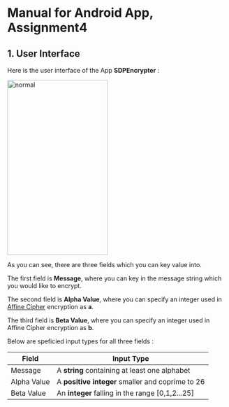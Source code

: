 # Manual for Android App, Assignment4

## 1. User Interface

Here is the user interface of the App **SDPEncrypter** :

<img src="https://i.ibb.co/44jL7NP/normal.png" alt="normal" border="0" width="230" height="400">

 As you can see, there are three fields which you can key value into. 
 
The first field is **Message**, where you can key in the message string which you would like to encrypt.

The second field is **Alpha Value**, where you can specify an integer used in [Affine Cipher](https://en.wikipedia.org/wiki/Affine_cipher) encryption as **a**.

The third field is **Beta Value**, where you can specify an integer used in Affine Cipher encryption as **b**.

Below are speficied input types for all three fields :


| Field | Input Type |
| ----- | ----------- |
| Message | A **string** containing at least one alphabet |
| Alpha Value | A **positive integer** smaller and coprime to 26 |
| Beta Value | An **integer** falling in the range [0,1,2...25] |
